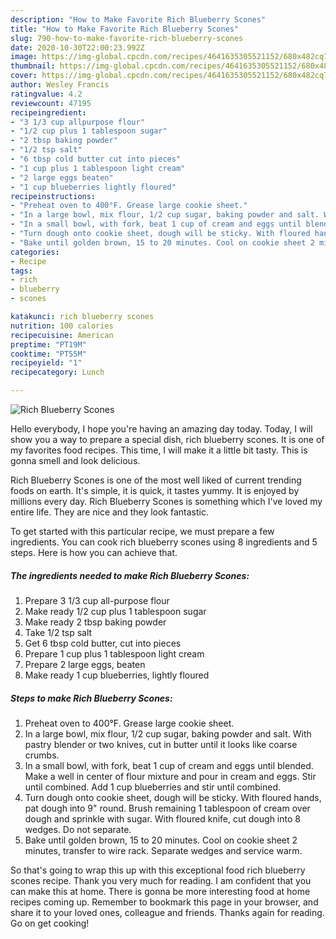 ```yaml
---
description: "How to Make Favorite Rich Blueberry Scones"
title: "How to Make Favorite Rich Blueberry Scones"
slug: 790-how-to-make-favorite-rich-blueberry-scones
date: 2020-10-30T22:00:23.992Z
image: https://img-global.cpcdn.com/recipes/4641635305521152/680x482cq70/rich-blueberry-scones-recipe-main-photo.jpg
thumbnail: https://img-global.cpcdn.com/recipes/4641635305521152/680x482cq70/rich-blueberry-scones-recipe-main-photo.jpg
cover: https://img-global.cpcdn.com/recipes/4641635305521152/680x482cq70/rich-blueberry-scones-recipe-main-photo.jpg
author: Wesley Francis
ratingvalue: 4.2
reviewcount: 47195
recipeingredient:
- "3 1/3 cup allpurpose flour"
- "1/2 cup plus 1 tablespoon sugar"
- "2 tbsp baking powder"
- "1/2 tsp salt"
- "6 tbsp cold butter cut into pieces"
- "1 cup plus 1 tablespoon light cream"
- "2 large eggs beaten"
- "1 cup blueberries lightly floured"
recipeinstructions:
- "Preheat oven to 400°F. Grease large cookie sheet."
- "In a large bowl, mix flour, 1/2 cup sugar, baking powder and salt. With pastry blender or two knives, cut in butter until it looks like coarse crumbs."
- "In a small bowl, with fork, beat 1 cup of cream and eggs until blended. Make a well in center of flour mixture and pour in cream and eggs. Stir until combined. Add 1 cup blueberries and stir until combined."
- "Turn dough onto cookie sheet, dough will be sticky. With floured hands, pat dough into 9&#34; round. Brush remaining 1 tablespoon of cream over dough and sprinkle with sugar. With floured knife, cut dough into 8 wedges. Do not separate."
- "Bake until golden brown, 15 to 20 minutes. Cool on cookie sheet 2 minutes, transfer to wire rack. Separate wedges and service warm."
categories:
- Recipe
tags:
- rich
- blueberry
- scones

katakunci: rich blueberry scones 
nutrition: 100 calories
recipecuisine: American
preptime: "PT19M"
cooktime: "PT55M"
recipeyield: "1"
recipecategory: Lunch

---
```



![Rich Blueberry Scones](https://img-global.cpcdn.com/recipes/4641635305521152/680x482cq70/rich-blueberry-scones-recipe-main-photo.jpg)

Hello everybody, I hope you're having an amazing day today. Today, I will show you a way to prepare a special dish, rich blueberry scones. It is one of my favorites food recipes. This time, I will make it a little bit tasty. This is gonna smell and look delicious.

Rich Blueberry Scones is one of the most well liked of current trending foods on earth. It's simple, it is quick, it tastes yummy. It is enjoyed by millions every day. Rich Blueberry Scones is something which I've loved my entire life. They are nice and they look fantastic.




To get started with this particular recipe, we must prepare a few ingredients. You can cook rich blueberry scones using 8 ingredients and 5 steps. Here is how you can achieve that.

<!--inarticleads1-->

##### The ingredients needed to make Rich Blueberry Scones:

1. Prepare 3 1/3 cup all-purpose flour
1. Make ready 1/2 cup plus 1 tablespoon sugar
1. Make ready 2 tbsp baking powder
1. Take 1/2 tsp salt
1. Get 6 tbsp cold butter, cut into pieces
1. Prepare 1 cup plus 1 tablespoon light cream
1. Prepare 2 large eggs, beaten
1. Make ready 1 cup blueberries, lightly floured




<!--inarticleads2-->

##### Steps to make Rich Blueberry Scones:

1. Preheat oven to 400°F. Grease large cookie sheet.
1. In a large bowl, mix flour, 1/2 cup sugar, baking powder and salt. With pastry blender or two knives, cut in butter until it looks like coarse crumbs.
1. In a small bowl, with fork, beat 1 cup of cream and eggs until blended. Make a well in center of flour mixture and pour in cream and eggs. Stir until combined. Add 1 cup blueberries and stir until combined.
1. Turn dough onto cookie sheet, dough will be sticky. With floured hands, pat dough into 9&#34; round. Brush remaining 1 tablespoon of cream over dough and sprinkle with sugar. With floured knife, cut dough into 8 wedges. Do not separate.
1. Bake until golden brown, 15 to 20 minutes. Cool on cookie sheet 2 minutes, transfer to wire rack. Separate wedges and service warm.




So that's going to wrap this up with this exceptional food rich blueberry scones recipe. Thank you very much for reading. I am confident that you can make this at home. There is gonna be more interesting food at home recipes coming up. Remember to bookmark this page in your browser, and share it to your loved ones, colleague and friends. Thanks again for reading. Go on get cooking!
